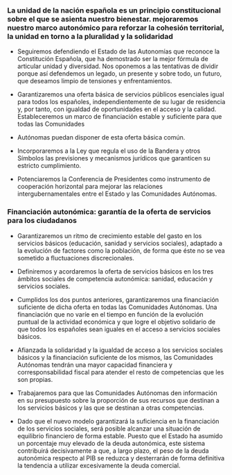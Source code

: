 ### La unidad de la nación española es un principio constitucional sobre el que se asienta nuestro bienestar. mejoraremos nuestro marco autonómico para reforzar la cohesión territorial, la unidad en torno a la pluralidad y la solidaridad

- Seguiremos defendiendo el Estado de las Autonomías que reconoce la Constitución Española, que ha
demostrado ser la mejor fórmula de articular unidad y diversidad. Nos oponemos a las tentativas de
dividir porque así defendemos un legado, un presente y sobre todo, un futuro, que deseamos limpio de
tensiones y enfrentamientos.

- Garantizaremos una oferta básica de servicios públicos esenciales igual para todos los españoles, independientemente
de su lugar de residencia y, por tanto, con igualdad de oportunidades en el acceso
y la calidad. Estableceremos un marco de financiación estable y suficiente para que todas las Comunidades

- Autónomas puedan disponer de esta oferta básica común.

- Incorporaremos a la Ley que regula el uso de la Bandera y otros Símbolos las previsiones y mecanismos
jurídicos que garanticen su estricto cumplimiento.

- Potenciaremos la Conferencia de Presidentes como instrumento de cooperación horizontal para mejorar
las relaciones intergubernamentales entre el Estado y las Comunidades Autónomas.

### Financiación autonómica: garantía de la oferta de servicios para los ciudadanos

- Garantizaremos un ritmo de crecimiento estable del gasto en los servicios básicos (educación, sanidad
y servicios sociales), adaptado a la evolución de factores como la población, de forma que éste no se
vea sometido a fluctuaciones discrecionales.

- Definiremos y acordaremos la oferta de servicios básicos en los tres ámbitos sociales de competencia
autonómica: sanidad, educación y servicios sociales.

- Cumplidos los dos puntos anteriores, garantizaremos una financiación suficiente de dicha oferta en
todas las Comunidades Autónomas. Una financiación que no varíe en el tiempo en función de la evolución
puntual de la actividad económica y que logre el objetivo solidario de que todos los españoles sean
iguales en el acceso a servicios sociales básicos.

- Afianzada la solidaridad y la igualdad de acceso a los servicios sociales básicos y la financiación suficiente
de los mismos, las Comunidades Autónomas tendrán una mayor capacidad financiera y corresponsabilidad
fiscal para atender el resto de competencias que les son propias.

- Trabajaremos para que las Comunidades Autónomas den información en su presupuesto sobre la proporción
de sus recursos que destinan a los servicios básicos y las que se destinan a otras competencias.

- Dado que el nuevo modelo garantizará la suficiencia en la financiación de los servicios sociales, será posible
alcanzar una situación de equilibrio financiero de forma estable. Puesto que el Estado ha asumido
un porcentaje muy elevado de la deuda autonómica, este sistema contribuirá decisivamente a que, a
largo plazo, el peso de la deuda autonómica respecto al PIB se reduzca y desterrarán de forma definitiva
la tendencia a utilizar excesivamente la deuda comercial.
